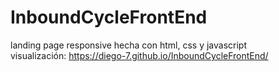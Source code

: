 # InboundCycleFrontEnd
landing page responsive hecha con html, css y javascript<br>
visualización: https://diego-7.github.io/InboundCycleFrontEnd/
